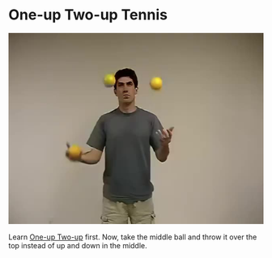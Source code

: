 # One-up Two-up Tennis

![One-upTwo-upTennis](/site/videos/poster/oneuptwouptennis.jpg)

Learn [One-up Two-up](/site/en/one-uptwo-up/README.md) first. Now, take the middle ball and throw it over the top instead of up and down in the middle.

